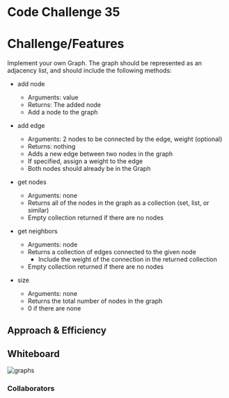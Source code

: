 # Code Challenge 35

# Challenge/Features

Implement your own Graph. The graph should be represented as an adjacency list, and should include the following methods:

- add node

  - Arguments: value
  - Returns: The added node
  - Add a node to the graph

- add edge

  - Arguments: 2 nodes to be connected by the edge, weight (optional)
  - Returns: nothing
  - Adds a new edge between two nodes in the graph
  - If specified, assign a weight to the edge
  - Both nodes should already be in the Graph

- get nodes

  - Arguments: none
  - Returns all of the nodes in the graph as a collection (set, list, or similar)
  - Empty collection returned if there are no nodes

- get neighbors

  - Arguments: node
  - Returns a collection of edges connected to the given node
    - Include the weight of the connection in the returned collection
  - Empty collection returned if there are no nodes

- size
  - Arguments: none
  - Returns the total number of nodes in the graph
  - 0 if there are none

## Approach & Efficiency

<!-- What approach did you take? Why? What is the Big O space/time for this approach? -->

## Whiteboard

![graphs]()

### Collaborators
